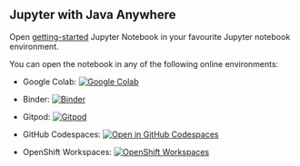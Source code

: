 ## Jupyter with Java Anywhere

Open [getting-started](getting-started.ipynb) Jupyter Notebook in your favourite Jupyter notebook environment.



You can open the notebook in any of the following online environments:

* Google Colab: [![Google Colab](https://colab.research.google.com/assets/colab-badge.svg)](https://colab.research.google.com/github/jupyter-java/anywhere/blob/main/getting-started.ipynb)

* Binder: [![Binder](https://mybinder.org/badge_logo.svg)](https://mybinder.org/v2/gh/jupyter-java/anywhere/HEAD?labpath=getting-started.ipynb)

* Gitpod: [![Gitpod](https://img.shields.io/badge/Gitpod-Workspace-blue?logo=gitpod)](https://gitpod.io/#https://github.com/jupyter-java/anywhere)

* GitHub Codespaces: [![Open in GitHub Codespaces](https://github.com/codespaces/badge.svg)](https://codespaces.new/jupyter-java/anywhere)

* OpenShift Workspaces: [![OpenShift Workspaces](https://www.eclipse.org/che/contribute.svg)](https://workspaces.openshift.com/f?url=https://github.com/jupyter-java/anywhere)


